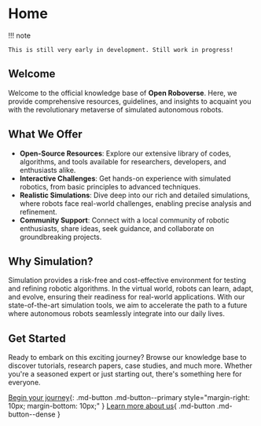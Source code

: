 # Home
!!! note

    This is still very early in development. Still work in progress!

## Welcome

Welcome to the official knowledge base of **Open Roboverse**. Here, we provide comprehensive resources, guidelines, and insights to acquaint you with the revolutionary metaverse of simulated autonomous robots.

## What We Offer

- **Open-Source Resources**: Explore our extensive library of codes, algorithms, and tools available for researchers, developers, and enthusiasts alike.
- **Interactive Challenges**: Get hands-on experience with simulated robotics, from basic principles to advanced techniques.
- **Realistic Simulations**: Dive deep into our rich and detailed simulations, where robots face real-world challenges, enabling precise analysis and refinement.
- **Community Support**: Connect with a local community of robotic enthusiasts, share ideas, seek guidance, and collaborate on groundbreaking projects.

## Why Simulation?

Simulation provides a risk-free and cost-effective environment for testing and refining robotic algorithms. In the virtual world, robots can learn, adapt, and evolve, ensuring their readiness for real-world applications. With our state-of-the-art simulation tools, we aim to accelerate the path to a future where autonomous robots seamlessly integrate into our daily lives.

## Get Started

Ready to embark on this exciting journey? Browse our knowledge base to discover tutorials, research papers, case studies, and much more. Whether you're a seasoned expert or just starting out, there's something here for everyone.

[Begin your journey](/knowledge-base/get-started){: .md-button .md-button--primary style="margin-right: 10px; margin-bottom: 10px;" }
[Learn more about us](/knowledge-base/about){ .md-button .md-button--dense }